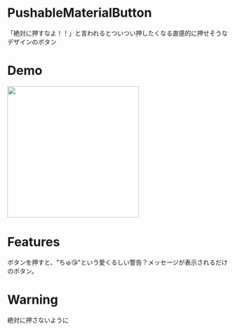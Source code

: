 # PushableMaterialButton
「絶対に押すなよ！！」と言われるとついつい押したくなる直感的に押せそうなデザインのボタン

# Demo
<img src="https://user-images.githubusercontent.com/67716751/119574965-3e01b780-bdf1-11eb-8085-64d60331508f.gif" width="300">

# Features
ボタンを押すと、"ちゅ😘"という愛くるしい警告？メッセージが表示されるだけのボタン。

# Warning
絶対に押さないように
